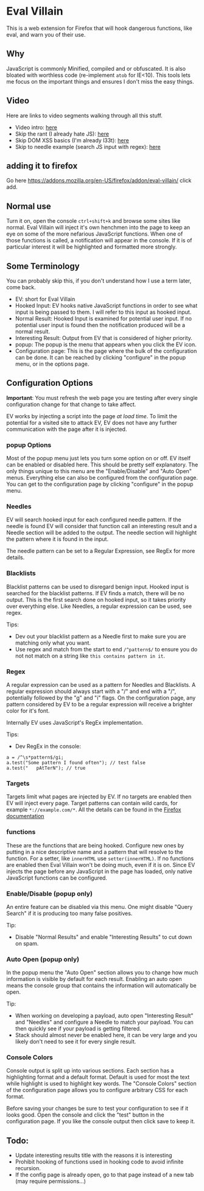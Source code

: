 # Eval Villain

This is a web extension for Firefox that will hook dangerous functions, like
eval, and warn you of their use.

## Why

JavaScript is commonly Minified, compiled and or obfuscated. It is also bloated
with worthless code (re-implement `atob` for IE<10). This tools lets me focus
on the important things and ensures I don't miss the easy things.

## Video
Here are links to video segments walking through all this stuff.

* Video intro: [here](https://vimeo.com/365789766)
* Skip the rant (I already hate JS): [here](https://vimeo.com/365789766#t=1:36)
* Skip DOM XSS basics (I'm already l33t): [here](https://vimeo.com/365789766#t=3:55)
* Skip to needle example (search JS input with regex): [here](https://vimeo.com/365789766#t=5:28)

## adding it to firefox

Go here https://addons.mozilla.org/en-US/firefox/addon/eval-villain/ click add.

## Normal use
Turn it on, open the console `ctrl+shift+k` and browse some sites like normal.
Eval Villain will inject it's own henchmen into the page to keep an eye on some
of the more nefarious JavaScript functions. When one of those functions is
called, a notification will appear in the console. If it is of particular
interest it will be highlighted and formatted more strongly.

## Some Terminology
You can probably skip this, if you don't understand how I use a term later,
come back.
* EV: short for Eval Villain
* Hooked Input: EV hooks native JavaScript functions in order to see what input
  is being passed to them. I will refer to this input as hooked input.
* Normal Result: Hooked Input is examined for potential user input. If no
  potential user input is found then the notification produced will be a normal
  result.
* Interesting Result: Output from EV that is considered of higher priority.
* popup: The popup is the menu that appears when you click the EV icon. 
* Configuration page: This is the page where the bulk of the configuration can
  be done. It can be reached by clicking "configure" in the popup menu, or in
  the options page.


## Configuration Options
**Important**: You must refresh the web page you are testing after every single
configuration change for that change to take affect. 

EV works by injecting a script into the page *at load time*. To limit the
potential for a visited site to attack EV, EV does not have any further
communication with the page after it is injected.

### popup Options
Most of the popup menu just lets you turn some option on or off. EV itself can
be enabled or disabled here. This should be pretty self explanatory. The only
things unique to this menu are the "Enable/Disable" and "Auto Open" menus.
Everything else can also be configured from the configuration page. You can get
to the configuration page by clicking "configure" in the popup menu.

### Needles
EV will search hooked input for each configured needle pattern. If the needle
is found EV will consider that function call an interesting result and a Needle
section will be added to the output. The needle section will highlight the
pattern where it is found in the input.

The needle pattern can be set to a Regular Expression, see RegEx for more
details.

### Blacklists
Blacklist patterns can be used to disregard benign input. Hooked input is
searched for the blacklist patterns. If EV finds a match, there will be no
output. This is the first search done on hooked input, so it takes priority
over everything else. Like Needles, a regular expression can be used, see
regex.

Tips:
* Dev out your blacklist pattern as a Needle first to make sure you are
  matching only what you want.
* Use regex and match from the start to end `/^pattern$/` to ensure you do not
  not match on a string like `this contains pattern in it`.

### Regex
A regular expression can be used as a pattern for Needles and Blacklists. A
regular expression should always start with a "/" and end with a "/",
potentially followed by the "g" and "i" flags. On the configuration page, any
pattern considered by EV to be a regular expression will receive a brighter
color for it's font. 

Internally EV uses JavaScript's RegEx implementation. 

Tips:
* Dev RegEx in the console:
```
a = /^\s*pattern$/gi;
a.test("Some pattern I found often"); // test false
a.test("   pAtTerN"); // true
```

### Targets
Targets limit what pages are injected by EV. If no targets are enabled then
EV will inject every page. Target patterns can contain wild cards, for example
`*://example.com/*`. All the details can be found in the [Firefox
documentation](https://developer.mozilla.org/en-US/docs/Mozilla/Add-ons/WebExtensions/Match_patterns)

### functions
These are the functions that are being hooked. Configure new ones by putting in
a nice descriptive name and a pattern that will resolve to the function. For a
setter, like `innerHTML` use `setter(innerHTML)`. If no functions are enabled
then Eval Villain won't be doing much, even if it is on. Since EV injects the
page before any JavaScript in the page has loaded, only native JavaScript
functions can be configured.

### Enable/Disable (popup only)
An entire feature can be disabled via this menu. One might disable "Query
Search" if it is producing too many false positives. 

Tip:
* Disable "Normal Results" and enable "Interesting Results" to cut down on
  spam.

### Auto Open (popup only)
In the popup menu the "Auto Open" section allows you to change how much
information is visible by default for each result. Enabling an auto open means
the console group that contains the information will automatically be open.

Tip:
* When working on developing a payload, auto open "Interesting Result" and
  "Needles" and configure a Needle to match your payload. You can then quickly
  see if your payload is getting filtered.
* Stack should almost never be enabled here, it can be very large and you
  likely don't need to see it for every single result.

### Console Colors
Console output is split up into various sections. Each section has a
highlighting format and a default format. Default is used for most the text
while highlight is used to highlight key words. The "Console Colors" section of
the configuration page allows you to configure arbitrary CSS for each format. 

Before saving your changes be sure to test your configuration to see if it
looks good. Open the console and click the "test" button in the configuration
page. If you like the console output then click save to keep it.

## Todo:
* Update interesting results title with the reasons it is interesting
* Prohibit hooking of functions used in hooking code to avoid infinite
  recursion.
* If the config page is already open, go to that page instead of a new tab (may
  require permissions...)
